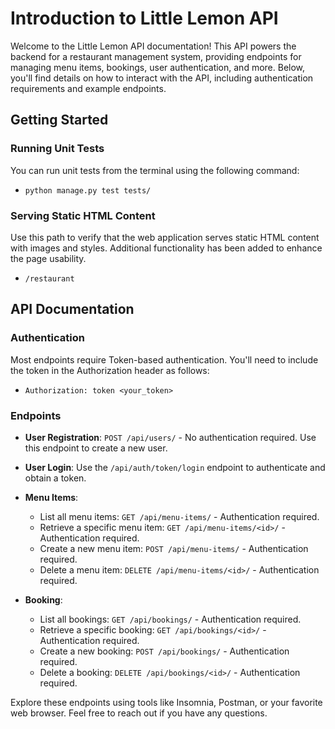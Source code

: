 # Introduction to Little Lemon API

Welcome to the Little Lemon API documentation! This API powers the backend for a restaurant management system, providing endpoints for managing menu items, bookings, user authentication, and more. Below, you'll find details on how to interact with the API, including authentication requirements and example endpoints.


## Getting Started

### Running Unit Tests

You can run unit tests from the terminal using the following command: 
- `python manage.py test tests/`


### Serving Static HTML Content

Use this path to verify that the web application serves static HTML content with images and styles. Additional functionality has been added to enhance the page usability.
- `/restaurant`
## API Documentation

### Authentication

Most endpoints require Token-based authentication. You'll need to include the token in the Authorization header as follows:
- `Authorization: token <your_token>`

### Endpoints

- **User Registration**: `POST /api/users/` - No authentication required.
  Use this endpoint to create a new user.

- **User Login**: Use the `/api/auth/token/login` endpoint to authenticate and obtain a token.

- **Menu Items**: 
  - List all menu items: `GET /api/menu-items/` - Authentication required.
  - Retrieve a specific menu item: `GET /api/menu-items/<id>/` - Authentication required.
  - Create a new menu item: `POST /api/menu-items/` - Authentication required.
  - Delete a menu item: `DELETE /api/menu-items/<id>/` - Authentication required.

- **Booking**:
  - List all bookings: `GET /api/bookings/` - Authentication required.
  - Retrieve a specific booking: `GET /api/bookings/<id>/` - Authentication required.
  - Create a new booking: `POST /api/bookings/` - Authentication required.
  - Delete a booking: `DELETE /api/bookings/<id>/` - Authentication required.

Explore these endpoints using tools like Insomnia, Postman, or your favorite web browser. Feel free to reach out if you have any questions.